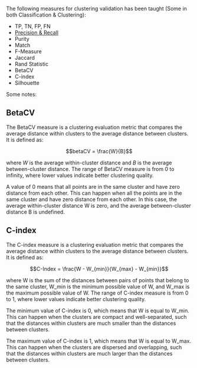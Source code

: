 The following measures for clustering validation has been taught (Some in both Classification & Clustering):

* TP, TN, FP, FN 
* [Precision & Recall](https://en.wikipedia.org/wiki/Precision_and_recall)
* Purity
* Match
* F-Measure
* Jaccard
* Rand Statistic
* BetaCV
* C-index
* Silhouette


Some notes:

## BetaCV

The BetaCV measure is a clustering evaluation metric that compares the average distance within clusters to the average distance between clusters. It is defined as:

$$betaCV = \frac{W}{B}$$

where $W$ is the average within-cluster distance and $B$ is the average between-cluster distance. The range of BetaCV measure is from 0 to infinity, where lower values indicate better clustering quality. 

A value of 0 means that all points are in the same cluster and have zero distance from each other. This can happen when all the points are in the same cluster and have zero distance from each other. In this case, the average within-cluster distance W is zero, and the average between-cluster distance B is undefined.


## C-index

The C-index measure is a clustering evaluation metric that compares the average distance within clusters to the average distance between clusters. It is defined as:

$$C-Index = \frac{W - W_{min}}{W_{max} - W_{min}}$$

where W is the sum of the distances between pairs of points that belong to the same cluster, W_min is the minimum possible value of W, and W_max is the maximum possible value of W. The range of C-index measure is from 0 to 1, where lower values indicate better clustering quality.

The minimum value of C-index is 0, which means that W is equal to W_min. This can happen when the clusters are compact and well-separated, such that the distances within clusters are much smaller than the distances between clusters.

The maximum value of C-index is 1, which means that W is equal to W_max. This can happen when the clusters are dispersed and overlapping, such that the distances within clusters are much larger than the distances between clusters.